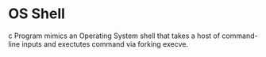 # OS Shell
c Program mimics an Operating System shell that takes a host of command-line inputs and exectutes command via forking execve. 
